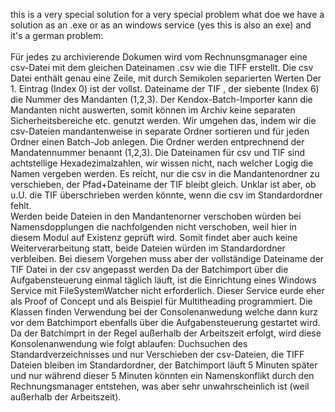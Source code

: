 this is a very special solution for a very special problem
what doe we have
a solution as an .exe or as an windows service (yes this is also an exe)
and it's a german problem:\
\
Für jedes zu archivierende Dokumen wird vom Rechnunsgmanager eine csv-Datei mit dem gleichen Dateinamen .csv wie die TIFF erstellt.
Die csv Datei enthält genau eine Zeile, mit durch Semikolen separierten Werten
Der 1. Eintrag (Index 0) ist der vollst. Dateiname der TIF , der siebente (Index 6) die Nummer des Mandanten (1,2,3).
Der Kendox-Batch-Importer kann die Mandanten nicht auswerten, somit können im Archiv keine separaten Sicherheitsbereiche etc. genutzt werden.
Wir umgehen das, indem wir die csv-Dateien mandantenweise in separate Ordner sortieren und für jeden Ordner einen Batch-Job anlegen.
Die Ordner werden entprechnend der Mandatennummer benannt (1,2,3).
Die Dateinamen für csv und TIF sind achtstellige Hexadezimalzahlen, wir wissen nicht, nach welcher Logig die Namen vergeben werden.
Es reicht, nur die csv in die Mandantenordner zu verschieben, der Pfad+Dateiname der TIF bleibt gleich. Unklar ist aber, ob u.U. die TIF 
überschrieben werden könnte, wenn die csv im Standardordner fehlt. \
Werden beide Dateien in den Mandantenorner verschoben würden bei Namensdopplungen die nachfolgenden nicht verschoben, weil hier in diesem Modul
auf Existenz geprüft wird. Somit findet aber auch keine Weiterverarbeitung statt, beide Dateien würden im Standardordner verbleiben.
Bei diesem Vorgehen muss aber der vollständige Dateiname der TIF Datei in der csv angepasst werden
Da der Batchimport über die Aufgabensteuerung einmal täglich läuft, ist die Einrichtung eines Windows Service mit FileSystemWatcher nicht erforderlich.
Dieser Service eurde eher als Proof of Concept und als Beispiel für Multitheading programmiert.
Die Klassen finden Verwendung bei der Consolenanwedung welche dann kurz vor dem Batchimport ebenfalls über die Aufgabensteuerung gestartet wird.
Da der Batchimprt in der Regel außerhalb der Arbeitszeit erfolgt, wird diese Konsolenanwendung wie folgt ablaufen:
Duchsuchen des Standardverzeichnisses und nur Verschieben der csv-Dateien, die TIFF Dateien bleiben im Standardordner, der Batchimport läuft 5 Minuten später
und nur während dieser 5 Minuten könnten ein Namenskonflikt durch den Rechnungsmanager entstehen, was aber sehr unwahrscheinlich ist (weil außerhalb der Arbeitszeit).

